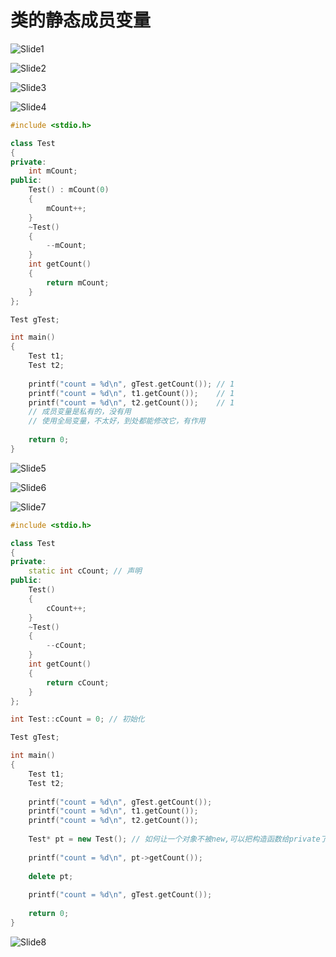 # 类的静态成员变量



![Slide1](25.类的静态成员变量.assets/Slide1.PNG)



![Slide2](25.类的静态成员变量.assets/Slide2.PNG)



![Slide3](25.类的静态成员变量.assets/Slide3.PNG)



![Slide4](25.类的静态成员变量.assets/Slide4.PNG)

```cpp
#include <stdio.h>

class Test
{
private:
    int mCount;
public:
    Test() : mCount(0)
    {
        mCount++;
    }
    ~Test()
    {
        --mCount;
    }
    int getCount()
    {
        return mCount;
    }
};

Test gTest;

int main()
{
    Test t1;
    Test t2;
    
    printf("count = %d\n", gTest.getCount()); // 1
    printf("count = %d\n", t1.getCount());    // 1
    printf("count = %d\n", t2.getCount());    // 1
    // 成员变量是私有的，没有用
    // 使用全局变量，不太好，到处都能修改它，有作用
    
    return 0;
}

```

![Slide5](25.类的静态成员变量.assets/Slide5.PNG)



![Slide6](25.类的静态成员变量.assets/Slide6.PNG)



![Slide7](25.类的静态成员变量.assets/Slide7.PNG)

```cpp
#include <stdio.h>

class Test
{
private:
    static int cCount; // 声明
public:
    Test()
    {
        cCount++;
    }
    ~Test()
    {
        --cCount;
    }
    int getCount()
    {
        return cCount;
    }
};

int Test::cCount = 0; // 初始化

Test gTest;

int main()
{
    Test t1;
    Test t2;
    
    printf("count = %d\n", gTest.getCount());
    printf("count = %d\n", t1.getCount());
    printf("count = %d\n", t2.getCount());
    
    Test* pt = new Test(); // 如何让一个对象不被new,可以把构造函数给private了
    
    printf("count = %d\n", pt->getCount());
    
    delete pt;
    
    printf("count = %d\n", gTest.getCount());
    
    return 0;
}

```

![Slide8](25.类的静态成员变量.assets/Slide8.PNG)